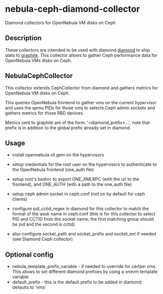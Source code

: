 # nebula-ceph-diamond-collector

Diamond collectors for OpenNebula VM disks on Ceph

## Description

These collectors are intended to be used with diamond [diamond](https://github.com/python-diamond/Diamond) to ship stats to [graphite](http://graphite.wikidot.com/ "Graphite"). This collector allows to gather Ceph performance data for OpenNebula VMs disks on Ceph.


## NebulaCephCollector

This collector extends CephCollector from diamond and gathers metrics for OpenNebula VM disks on Ceph.

This queries OpenNebula frontend to gather vms on the current hypervisor and uses the qemu PIDs for those vms to selects Ceph admin sockets and gathers metrics for those RBD devices.

Metrics sent to graphite are of the form: '<diamond_prefix>.<vmid>.<cctid>.<metric name...>', note that prefix is in addition to the global prefix already set in diamond.

## Usage

- install opennebula cli gem on the hypervisors
- setup credentials for the root user on the hypervisors to authenticate to the OpenNebula frontend (one_auth file)
- setup root's bashrc to export ONE_XMLRPC (with the url to the frontend), and ONE_AUTH (with a path to the one_auth file)

- setup ceph admin socket in ceph.conf (not on by default for ceph clients)
- configure pid_cctid_regex in diamond for this collector to match the format of the asok name in ceph.conf (this is for this collector to select PID and CCTID from the socket name; the first matching group should be pid and the second is cctid)
- also configure socket_path and socket_prefix and socket_ext if needed (see Diamond Ceph collector)

## Optional config

- nebula_template_prefix_variable - if needed to override for certain vms. This allows to set different diamond prefixes by using a onevm template variable
- default_prefix - this is the default prefix to be added in diamond; defaults to 'vms'
